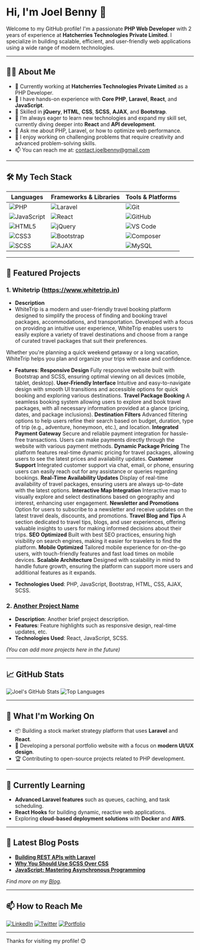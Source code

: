 # Hi, I'm Joel Benny 👋

Welcome to my GitHub profile! I'm a passionate **PHP Web Developer** with 2 years of experience at **Hatcherries Technologies Private Limited**. I specialize in building scalable, efficient, and user-friendly web applications using a wide range of modern technologies.

---

## 🧑‍💻 About Me

- 💼 Currently working at **Hatcherries Technologies Private Limited** as a PHP Developer.
- 🔧 I have hands-on experience with **Core PHP**, **Laravel**, **React**, and **JavaScript**.
- 🔄 Skilled in **jQuery**, **HTML**, **CSS**, **SCSS**, **AJAX**, and **Bootstrap**.
- 🌱 I’m always eager to learn new technologies and expand my skill set, currently diving deeper into **React** and **API development**.
- 💬 Ask me about PHP, Laravel, or how to optimize web performance.
- 🎯 I enjoy working on challenging problems that require creativity and advanced problem-solving skills.
- 📫 You can reach me at: contact.joelbenny@gmail.com

---

## 🛠️ My Tech Stack

| **Languages**         | **Frameworks & Libraries**   | **Tools & Platforms** |
|-----------------------|------------------------------|-----------------------|
| ![PHP](https://img.shields.io/badge/-PHP-777BB4?style=flat&logo=php&logoColor=white) | ![Laravel](https://img.shields.io/badge/-Laravel-FF2D20?style=flat&logo=laravel&logoColor=white) | ![Git](https://img.shields.io/badge/-Git-F05032?style=flat&logo=git&logoColor=white) |
| ![JavaScript](https://img.shields.io/badge/-JavaScript-F7DF1E?style=flat&logo=javascript&logoColor=black) | ![React](https://img.shields.io/badge/-React-61DAFB?style=flat&logo=react&logoColor=black) | ![GitHub](https://img.shields.io/badge/-GitHub-181717?style=flat&logo=github) |
| ![HTML5](https://img.shields.io/badge/-HTML5-E34F26?style=flat&logo=html5&logoColor=white) | ![jQuery](https://img.shields.io/badge/-jQuery-0769AD?style=flat&logo=jquery&logoColor=white) | ![VS Code](https://img.shields.io/badge/-VS%20Code-007ACC?style=flat&logo=visual-studio-code&logoColor=white) |
| ![CSS3](https://img.shields.io/badge/-CSS3-1572B6?style=flat&logo=css3&logoColor=white) | ![Bootstrap](https://img.shields.io/badge/-Bootstrap-7952B3?style=flat&logo=bootstrap&logoColor=white) | ![Composer](https://img.shields.io/badge/-Composer-885630?style=flat&logo=composer&logoColor=white) |
| ![SCSS](https://img.shields.io/badge/-SCSS-C6538C?style=flat&logo=sass&logoColor=white) | ![AJAX](https://img.shields.io/badge/-AJAX-007ACC?style=flat) | ![MySQL](https://img.shields.io/badge/-MySQL-4479A1?style=flat&logo=mysql&logoColor=white) |

---

## 🚀 Featured Projects

### 1. **Whitetrip (https://www.whitetrip.in)**

- **Description**
- WhiteTrip is a modern and user-friendly travel booking platform designed to simplify the process of finding and booking travel packages, accommodations, and transportation. Developed with a focus on providing an intuitive user experience, WhiteTrip enables users to easily explore a variety of travel destinations and choose from a range of curated travel packages that suit their preferences.

Whether you're planning a quick weekend getaway or a long vacation, WhiteTrip helps you plan and organize your trips with ease and confidence.

- **Features**:
  **Responsive Design**
  Fully responsive website built with Bootstrap and SCSS, ensuring optimal viewing on all devices (mobile, tablet, desktop).
  **User-Friendly Interface**
  Intuitive and easy-to-navigate design with smooth UI transitions and accessible options for quick booking and exploring various destinations.
  **Travel Package Booking**
  A seamless booking system allowing users to explore and book travel packages, with all necessary information provided at a glance (pricing, dates, and package inclusions).
  **Destination Filters**
  Advanced filtering options to help users refine their search based on budget, duration, type of trip (e.g., adventure, honeymoon, etc.), and location.
  **Integrated Payment Gateway**
  Secure and reliable payment integration for hassle-free transactions. Users can make payments directly through the website with various payment methods.
  **Dynamic Package Pricing**
  The platform features real-time dynamic pricing for travel packages, allowing users to see the latest prices and availability updates.
  **Customer Support**
  Integrated customer support via chat, email, or phone, ensuring users can easily reach out for any assistance or queries regarding bookings.
  **Real-Time Availability Updates**
  Display of real-time availability of travel packages, ensuring users are always up-to-date with the latest options.
  **Interactive Map Integration**
  Interactive map to visually explore and select destinations based on geography and interest, enhancing user engagement.
  **Newsletter and Promotions**
  Option for users to subscribe to a newsletter and receive updates on the latest travel deals, discounts, and promotions.
  **Travel Blog and Tips**
  A section dedicated to travel tips, blogs, and user experiences, offering valuable insights to users for making informed decisions about their trips.
  **SEO Optimized**
  Built with best SEO practices, ensuring high visibility on search engines, making it easier for travelers to find the platform.
  **Mobile Optimized**
  Tailored mobile experience for on-the-go users, with touch-friendly features and fast load times on mobile devices.
  **Scalable Architecture**
  Designed with scalability in mind to handle future growth, ensuring the platform can support more users and additional features as it expands.

- **Technologies Used**: PHP, JavaScript, Bootstrap, HTML, CSS, AJAX, SCSS.

### 2. **[Another Project Name](https://github.com/joelbenny/project-2)**

- **Description**: Another brief project description.
- **Features**: Feature highlights such as responsive design, real-time updates, etc.
- **Technologies Used**: React, JavaScript, SCSS.

*(You can add more projects here in the future)*

---

## 📈 GitHub Stats

![Joel's GitHub Stats](https://github-readme-stats.vercel.app/api?username=joelbenny&show_icons=true&theme=dracula)
![Top Languages](https://github-readme-stats.vercel.app/api/top-langs/?username=joelbenny&layout=compact&theme=dracula)

---

## 📂 What I'm Working On

- 📦 Building a stock market strategy platform that uses **Laravel** and **React**.
- 🎨 Developing a personal portfolio website with a focus on **modern UI/UX design**.
- 🏆 Contributing to open-source projects related to PHP development.

---

## 🌱 Currently Learning

- **Advanced Laravel features** such as queues, caching, and task scheduling.
- **React Hooks** for building dynamic, reactive web applications.
- Exploring **cloud-based deployment solutions** with **Docker** and **AWS**.

---

## 📝 Latest Blog Posts

- [**Building REST APIs with Laravel**](https://yourblog.com/rest-apis-laravel)
- [**Why You Should Use SCSS Over CSS**](https://yourblog.com/scss-vs-css)
- [**JavaScript: Mastering Asynchronous Programming**](https://yourblog.com/async-javascript)

*Find more on my [Blog](https://yourblog.com).*

---

## 📫 How to Reach Me

[![LinkedIn](https://img.shields.io/badge/-LinkedIn-0A66C2?style=flat&logo=linkedin&logoColor=white)](https://linkedin.com/in/joelbenny) 
[![Twitter](https://img.shields.io/badge/-Twitter-1DA1F2?style=flat&logo=twitter&logoColor=white)](https://twitter.com/joelbenny) 
[![Portfolio](https://img.shields.io/badge/Portfolio-000000?style=flat&logo=icon&logoColor=white)](https://yourportfolio.com)

---

Thanks for visiting my profile! 😊
